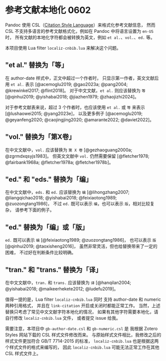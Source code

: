 # 参考文献本地化 0602

Pandoc 使用 CSL（[Citation Style Language](https://citationstyles.org/)）来格式化参考文献信息，
然而 CSL 不支持多语言的参考文献格式化，例如在 Pandoc 中将语言设置为 `en-US` 时，
所有文献的本地化字符都会被转换为英文，例如 `et al.`、`vol.`、`ed.` 等。

本项目使用 Lua filter `localiz-cnbib.lua` 来解决这个问题。

## "et al." 替换为「等」

在 author-date 样式中，正文中超过一个作者时，
只显示第一作者，英文文献后用 `et al.` 表示
[@acemoglu2019; @gao2023a; @pang2004;
@krewinkel2017; @flint2018]。
对于中文文献，`et al.` 则应该替换为 `等`
[@qinhui2019; @yishabai2018; @jiazhen1979; @zhaojizhi2024]。

对于参考文献表来说，超过 3 个作者时，也应该使用 `et al.` 或 `等` 来表示
[@lushaowei2015; @yang2023e]，
以及更多例子
[@acemoglu2019; @geyanfeng2020;
@caojingjing2020; @amarante2022; @daviet2022]。

## "vol." 替换为「第X卷」

在中文文献中，`vol.` 应该替换为 `第 X 卷`
[@gezhaoguang2000a; @zgrmdxqsyjs1983]。
但英文文献中 `vol.` 仍然需要保留
[@fletcher1978; @fairbank1968a; @fletcher1978a; @fletcher1978b]。

## "ed." 和 "eds." 替换为「编」

在中文文献中，`eds.` 和 `ed.` 应该替换为 `编`
[@lihongzhang2007; @liangqichao2018; @yishabai2018;
@feixiaotong1989; @zuozongtang1986]，
不过 `ed.` 既可以表示 `编`，也可以表示 `版`，相对比较复杂，
请参考下面的例子。

## "ed." 替换为「编」或「版」

`ed.` 既可以表示 `编`
[@feixiaotong1989; @zuozongtang1986]，
也可以表示 `版`
[@qinhui2019; @taoxisheng2016]，
虽然非常灵活，但也给替换带来了一定的困难，
不过好在判断条件比较明确。

## "tran." 和 "trans." 替换为「译」

在中文文献中，`tran.` 和 `trans.` 应该替换为 `译`
[@hanqilan2004; @yishabai2018; @maikeerhekete2012; @ludefu2019]。

值得一提的是，Lua filter `localiz-cnbib.lua` 同时
支持 author-date 和 numeric 两种引用格式，
并且在 `link-citation` 开启或关闭时都能正常工作。
当然，上述替换只考虑了常见中文文献字符本地化的情况，
如果有其他字符需要本地化，请自行修改 `localiz-cnbib.lua` 文件，
或者提交 issue 给我。

需要注意，本项目中 `gb-author-date.csl` 和 `gb-numeric.csl` 是
我根据 Zotero Styles 网站下载的 CSL 样式文件修改而来。
与原始样式文件相比，我修改之后的样式文件更加符合 GB/T 7714-2015 的标准，
`localiz-cnbib.lua` 也是根据这两个样式文件的格式来编写的，
因此 `localiz-cnbib.lua` 可能无法正常工作在其他 CSL 样式文件上。
